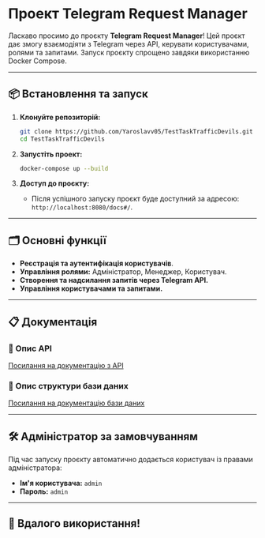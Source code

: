 # Проект Telegram Request Manager

Ласкаво просимо до проєкту **Telegram Request Manager**! Цей проєкт дає змогу взаємодіяти з Telegram через API, керувати користувачами, ролями та запитами. Запуск проєкту спрощено завдяки використанню Docker Compose.

---

## 📦 Встановлення та запуск

1. **Клонуйте репозиторій:**

   ```bash
   git clone https://github.com/Yaroslavv05/TestTaskTrafficDevils.git
   cd TestTaskTrafficDevils
   ```

2. **Запустіть проект:**

   ```bash
   docker-compose up --build
   ```

3. **Доступ до проєкту:**
   - Після успішного запуску проєкт буде доступний за адресою: `http://localhost:8080/docs#/`.

---

## 🗂️ Основні функції
- **Реєстрація та аутентифікація користувачів**.
- **Управління ролями:** Адміністратор, Менеджер, Користувач.
- **Створення та надсилання запитів через Telegram API.**
- **Управління користувачами та запитами.**

---

## 📋 Документація

### 📑 Опис API
[Посилання на документацію з API](https://docs.google.com/document/d/1d12AycWfBWL7hQaExwzpnav3Xf1Y0oPlVU_KcHoYaHI/edit?usp=sharing)

### 📂 Опис структури бази даних
[Посилання на документацію бази даних](https://docs.google.com/document/d/1Xp06RjRf8JXLVZZghxESuUzRAFQPacLSTzWH5wSYpe4/edit?usp=sharing)

---

## 🛠️ Адміністратор за замовчуванням

Під час запуску проєкту автоматично додається користувач із правами адміністратора:
- **Ім'я користувача:** `admin`
- **Пароль:** `admin`

---

## 🚀 Вдалого використання!

